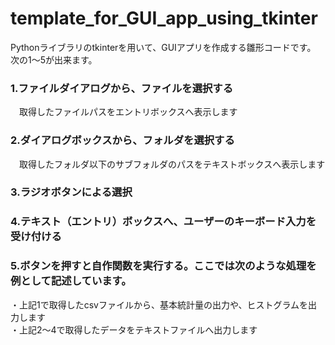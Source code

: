 # template_for_GUI_app_using_tkinter  
Pythonライブラリのtkinterを用いて、GUIアプリを作成する雛形コードです。  
次の1～5が出来ます。  
  
### 1.ファイルダイアログから、ファイルを選択する  
　取得したファイルパスをエントリボックスへ表示します  
### 2.ダイアログボックスから、フォルダを選択する  
　取得したフォルダ以下のサブフォルダのパスをテキストボックスへ表示します
### 3.ラジオボタンによる選択  
### 4.テキスト（エントリ）ボックスへ、ユーザーのキーボード入力を受け付ける  
### 5.ボタンを押すと自作関数を実行する。ここでは次のような処理を例として記述しています。  
  ・上記1で取得したcsvファイルから、基本統計量の出力や、ヒストグラムを出力します  
  ・上記2～4で取得したデータをテキストファイルへ出力します  

